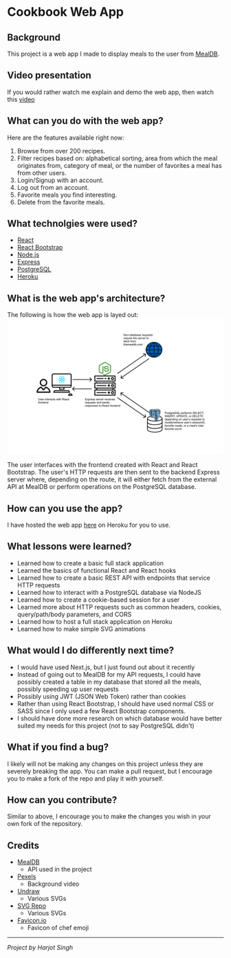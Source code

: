 # Cookbook Web App

## Background
This project is a web app I made to display meals to the user from [MealDB](https://www.themealdb.com/api.php).

## Video presentation
If you would rather watch me explain and demo the web app, then watch this [video](todo)

## What can you do with the web app?
Here are the features available right now:
1. Browse from over 200 recipes.
2. Filter recipes based on: alphabetical sorting, area from which the meal originates from, category of meal, or the number of favorites a meal has from other users.
3. Login/Signup with an account.
4. Log out from an account.
5. Favorite meals you find interesting.
6. Delete from the favorite meals.

## What technolgies were used?
- [React](https://reactjs.org/)
- [React Bootstrap](https://react-bootstrap.github.io/)
- [Node.js](https://nodejs.org/en/)
- [Express](https://expressjs.com/)
- [PostgreSQL](https://www.postgresql.org/)
- [Heroku](https://www.heroku.com/)

## What is the web app's architecture?
The following is how the web app is layed out:
![Diagram](./img/diagram.svg)

The user interfaces with the frontend created with React and React Bootstrap. The user's HTTP requests are then sent to the backend Express server where, depending on the route, it will either fetch from the external API at MealDB or perform operations on the PostgreSQL database.

## How can you use the app?
I have hosted the web app [here](TODO) on Heroku for you to use.

## What lessons were learned?
- Learned how to create a basic full stack application
- Learned the basics of functional React and React hooks
- Learned how to create a basic REST API with endpoints that service HTTP requests
- Learned how to interact with a PostgreSQL database via NodeJS
- Learned how to create a cookie-based session for a user
- Learned more about HTTP requests such as common headers, cookies, query/path/body parameters, and CORS 
- Learned how to host a full stack application on Heroku
- Learned how to make simple SVG animations

## What would I do differently next time?
- I would have used Next.js, but I just found out about it recently
- Instead of going out to MealDB for my API requests, I could have possibly created a table in my database that stored all the meals, possibly speeding up user requests
- Possibly using JWT (JSON Web Token) rather than cookies
- Rather than using React Bootstrap, I should have used normal CSS or SASS since I only used a few React Bootstrap components.
- I should have done more research on which database would have better suited my needs for this project (not to say PostgreSQL didn't)

## What if you find a bug?
I likely will not be making any changes on this project unless they are severely breaking the app. You can make a pull request, but I encourage you to make a fork of the repo and play it with yourself.

## How can you contribute?
Similar to above, I encourage you to make the changes you wish in your own fork of the repository.

## Credits
- [MealDB](https://www.themealdb.com/api.php)
    - API used in the project
- [Pexels](https://www.pexels.com/video/flatlay-ingredients-5865849)
    - Background video
- [Undraw](https://undraw.co/) 
    - Various SVGs 
- [SVG Repo](https://www.svgrepo.com/)
    - Various SVGs
- [Favicon.io](https://favicon.io/)
    - Favicon of chef emoji
--- 
*Project by Harjot Singh*